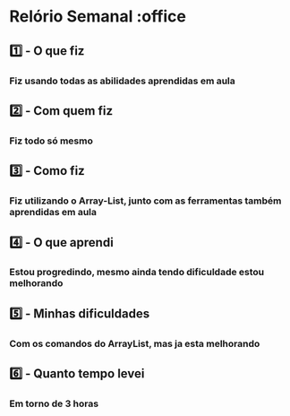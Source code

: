 # Relório Semanal :office

## :one: - O que fiz

### Fiz usando todas as abilidades aprendidas em aula

## :two: - Com quem fiz

### Fiz todo só mesmo

## :three: - Como fiz

### Fiz utilizando o Array-List, junto com as ferramentas também aprendidas em aula

## :four: - O que aprendi

### Estou progredindo, mesmo ainda tendo dificuldade estou melhorando

## :five: - Minhas dificuldades

### Com os comandos do ArrayList, mas ja esta melhorando

## :six: - Quanto tempo levei

### Em torno de 3 horas
